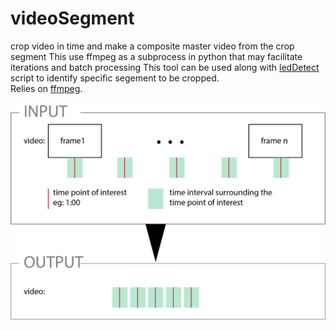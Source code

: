 # videoSegment
crop video in time and make a composite master video from the crop segment
This use ffmpeg as a subprocess in python that may facilitate iterations and batch processing
This tool can be used along with [ledDetect](https://github.com/RumbaughLab/ledDetect) script to identify specific segement to be cropped.  
Relies on [ffmpeg](https://ffmpeg.org/).

<img src="description.png">
